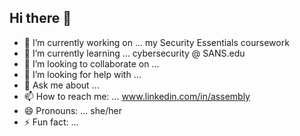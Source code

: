 ## Hi there 👋

- 🔭 I’m currently working on ... my Security Essentials coursework
- 🌱 I’m currently learning ... cybersecurity @ SANS.edu
- 👯 I’m looking to collaborate on ...
- 🤔 I’m looking for help with ...
- 💬 Ask me about ...
- 📫 How to reach me: ... www.linkedin.com/in/assembly
- 😄 Pronouns: ... she/her
- ⚡ Fun fact: ...

